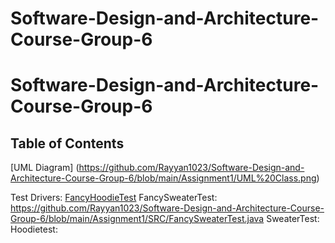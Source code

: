 # Software-Design-and-Architecture-Course-Group-6
# **Software-Design-and-Architecture-Course-Group-6**
## Table of Contents
[UML Diagram] (https://github.com/Rayyan1023/Software-Design-and-Architecture-Course-Group-6/blob/main/Assignment1/UML%20Class.png)

Test Drivers:
[FancyHoodieTest](https://github.com/Rayyan1023/Software-Design-and-Architecture-Course-Group-6/blob/main/Assignment1/SRC/FancyHoodieTest.java)
FancySweaterTest: https://github.com/Rayyan1023/Software-Design-and-Architecture-Course-Group-6/blob/main/Assignment1/SRC/FancySweaterTest.java
SweaterTest: 
Hoodietest: 
